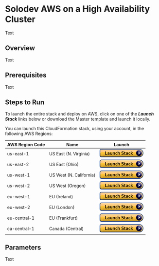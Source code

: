 ﻿# Solodev AWS on a High Availability Cluster
Text

## Overview
Text

## Prerequisites
Text

## Steps to Run
To launch the entire stack and deploy on AWS, click on one of the ***Launch Stack*** links below or download the Master template and launch it locally.

You can launch this CloudFormation stack, using your account, in the following AWS Regions:

AWS Region Code | Name                    | Launch 
----------------|-------------------------| -------------------------
us-east-1       | US East (N. Virginia)   | [![cloudformation-launch-stack](images/cloudformation-launch-stack.png)](https://console.aws.amazon.com/cloudformation/home?region=us-east-1#/stacks/new?stackName=solodev-aws-ha&templateURL=https://s3.amazonaws.com/techcto-datacenter/aws/solodev-aws-ha.yaml)
us-east-2       | US East (Ohio)          | [![cloudformation-launch-stack](images/cloudformation-launch-stack.png)](#)
us-west-1       | US West (N. California) | [![cloudformation-launch-stack](images/cloudformation-launch-stack.png)](#)
us-west-2       | US West (Oregon)        | [![cloudformation-launch-stack](images/cloudformation-launch-stack.png)](#)
eu-west-1       | EU (Ireland)            | [![cloudformation-launch-stack](images/cloudformation-launch-stack.png)](#)
eu-west-2       | EU (London)             | [![cloudformation-launch-stack](images/cloudformation-launch-stack.png)](#)
eu-central-1    | EU (Frankfurt)          | [![cloudformation-launch-stack](images/cloudformation-launch-stack.png)](#)
ca-central-1    | Canada (Central)        | [![cloudformation-launch-stack](images/cloudformation-launch-stack.png)](#)

## Parameters
Text



